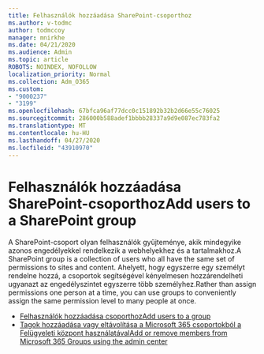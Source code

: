 ```yaml
---
title: Felhasználók hozzáadása SharePoint-csoporthoz
ms.author: v-todmc
author: todmccoy
manager: mnirkhe
ms.date: 04/21/2020
ms.audience: Admin
ms.topic: article
ROBOTS: NOINDEX, NOFOLLOW
localization_priority: Normal
ms.collection: Adm_O365
ms.custom:
- "9000237"
- "3199"
ms.openlocfilehash: 67bfca96af77dcc0c151892b32b2d66e55c76025
ms.sourcegitcommit: 286000b588adef1bbbb28337a9d9e087ec783fa2
ms.translationtype: MT
ms.contentlocale: hu-HU
ms.lasthandoff: 04/27/2020
ms.locfileid: "43910970"
---
```

# <a name="add-users-to-a-sharepoint-group"></a><span data-ttu-id="75b2c-102">Felhasználók hozzáadása SharePoint-csoporthoz</span><span class="sxs-lookup"><span data-stu-id="75b2c-102">Add users to a SharePoint group</span></span>

<span data-ttu-id="75b2c-103">A SharePoint-csoport olyan felhasználók gyűjteménye, akik mindegyike azonos engedélyekkel rendelkezik a webhelyekhez és a tartalmakhoz.</span><span class="sxs-lookup"><span data-stu-id="75b2c-103">A SharePoint group is a collection of users who all have the same set of permissions to sites and content.</span></span> <span data-ttu-id="75b2c-104">Ahelyett, hogy egyszerre egy személyt rendelne hozzá, a csoportok segítségével kényelmesen hozzárendelheti ugyanazt az engedélyszintet egyszerre több személyhez.</span><span class="sxs-lookup"><span data-stu-id="75b2c-104">Rather than assign permissions one person at a time, you can use groups to conveniently assign the same permission level to many people at once.</span></span>

- [<span data-ttu-id="75b2c-105">Felhasználók hozzáadása csoporthoz</span><span class="sxs-lookup"><span data-stu-id="75b2c-105">Add users to a group</span></span>](https://docs.microsoft.com/sharepoint/customize-sharepoint-site-permissions#add-users-to-a-group)
- [<span data-ttu-id="75b2c-106">Tagok hozzáadása vagy eltávolítása a Microsoft 365 csoportokból a Felügyeleti központ használatával</span><span class="sxs-lookup"><span data-stu-id="75b2c-106">Add or remove members from Microsoft 365 Groups using the admin center</span></span>](https://docs.microsoft.com/office365/admin/create-groups/add-or-remove-members-from-groups?view=o365-worldwide)